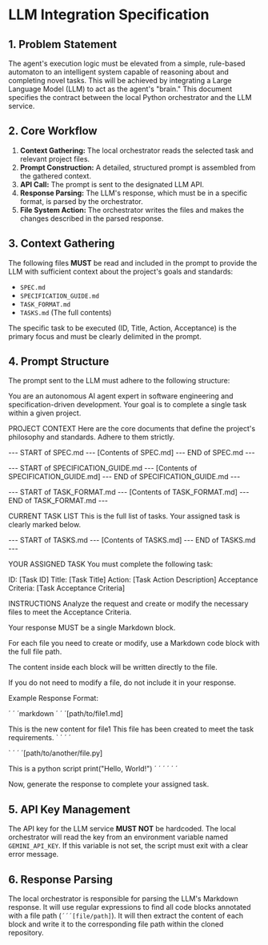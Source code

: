 # LLM Integration Specification

## 1. Problem Statement
The agent's execution logic must be elevated from a simple, rule-based automaton to an intelligent system capable of reasoning about and completing novel tasks. This will be achieved by integrating a Large Language Model (LLM) to act as the agent's "brain." This document specifies the contract between the local Python orchestrator and the LLM service.

## 2. Core Workflow
1.  **Context Gathering:** The local orchestrator reads the selected task and relevant project files.
2.  **Prompt Construction:** A detailed, structured prompt is assembled from the gathered context.
3.  **API Call:** The prompt is sent to the designated LLM API.
4.  **Response Parsing:** The LLM's response, which must be in a specific format, is parsed by the orchestrator.
5.  **File System Action:** The orchestrator writes the files and makes the changes described in the parsed response.

## 3. Context Gathering
The following files **MUST** be read and included in the prompt to provide the LLM with sufficient context about the project's goals and standards:
- `SPEC.md`
- `SPECIFICATION_GUIDE.md`
- `TASK_FORMAT.md`
- `TASKS.md` (The full contents)

The specific task to be executed (ID, Title, Action, Acceptance) is the primary focus and must be clearly delimited in the prompt.

## 4. Prompt Structure
The prompt sent to the LLM must adhere to the following structure:

You are an autonomous AI agent expert in software engineering and specification-driven development. Your goal is to complete a single task within a given project.

PROJECT CONTEXT
Here are the core documents that define the project's philosophy and standards. Adhere to them strictly.

--- START of SPEC.md ---
[Contents of SPEC.md]
--- END of SPEC.md ---

--- START of SPECIFICATION_GUIDE.md ---
[Contents of SPECIFICATION_GUIDE.md]
--- END of SPECIFICATION_GUIDE.md ---

--- START of TASK_FORMAT.md ---
[Contents of TASK_FORMAT.md]
--- END of TASK_FORMAT.md ---

CURRENT TASK LIST
This is the full list of tasks. Your assigned task is clearly marked below.

--- START of TASKS.md ---
[Contents of TASKS.md]
--- END of TASKS.md ---

YOUR ASSIGNED TASK
You must complete the following task:

ID: [Task ID]
Title: [Task Title]
Action: [Task Action Description]
Acceptance Criteria: [Task Acceptance Criteria]

INSTRUCTIONS
Analyze the request and create or modify the necessary files to meet the Acceptance Criteria.

Your response MUST be a single Markdown block.

For each file you need to create or modify, use a Markdown code block with the full file path.

The content inside each block will be written directly to the file.

If you do not need to modify a file, do not include it in your response.

Example Response Format:

´ ´ ´markdown ´ ´ ´[path/to/file1.md]

This is the new content for file1
This file has been created to meet the task requirements.
` ´ ´ ´

` ´ ´ ´[path/to/another/file.py]

This is a python script
print("Hello, World!")
´ ´ ´ ´ ´ ´

Now, generate the response to complete your assigned task.


## 5. API Key Management
The API key for the LLM service **MUST NOT** be hardcoded. The local orchestrator will read the key from an environment variable named `GEMINI_API_KEY`. If this variable is not set, the script must exit with a clear error message.

## 6. Response Parsing
The local orchestrator is responsible for parsing the LLM's Markdown response. It will use regular expressions to find all code blocks annotated with a file path (`´´´[file/path]`). It will then extract the content of each block and write it to the corresponding file path within the cloned repository.

